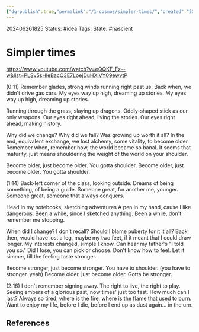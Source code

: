 ```yaml
---
{"dg-publish":true,"permalink":"/1-cosmos/simpler-times/","created":"2024-08-31T23:47:13.438-04:00","updated":"2024-11-18T20:53:24.845-05:00"}
---
```


202406261825
Status: #idea
Tags: 
State: #nascient
# Simpler times
https://www.youtube.com/watch?v=eQQKF_Fz--w&list=PLSv5sHleBacO3E7LoejDuHXlVY09ewvtP

(0:11)
Remember glades, strong winds running right past us.
Back when, we didn't drive gas cars. 
My eyes way up high, dreaming up stories.
My eyes way up high, dreaming up stories.

Running through the grass, slaying up dragons.
Oddly-shaped stick as our only weapons.
Our eyes right ahead, living the stories.
Our eyes right ahead, making history.

Why did we change? Why did we fall? Was growing up worth it all? 
In the end, equivalent exchange, we lost alchemy, some vitality, to become older.
Remember when, remember how, the world became so banal.
It seems that maturity, just means shouldering the weight of the world on your shoulder.

Become older, just become older. You gotta shoulder. 
Become older, just become older. You gotta shoulder. 

(1:14)
Back-left corner of the class, looking outside.
Dreams of being something, of being a guide.
Someone great, for another me, younger.
Someone great, someone that always conquers.

Head in my notebooks, sketching adventures
A pen in my hand, cause I like dangerous.
Been a while, since I sketched anything.
Been a while, don't remember me stopping.

When did I change? I don't recall? Should I blame puberty for it it all? 
Back then, would have lost a leg, maybe my two feet, if it meant that I could draw longer.
My interests changed, simple I know. Can hear my father's "I told you so."
Did I lose, you can pick or choose. Don't know how to feel. Let it simmer, till the feeling taste stronger. 

Become stronger, just become stronger. You have to shoulder. (you have to stronger. yeah) 
Become older, just become older. Gotta be stronger. 

(2:16)
I don't remember signing away. The right to live, the right to play.
Seeing embers of a glorious past, now times' just too fast. How much can I last?
Always so tired, where is the fire, where is the flame that used to burn.
Want to enjoy my life, before I die, before I end up as dust again... in the urn.



## References








